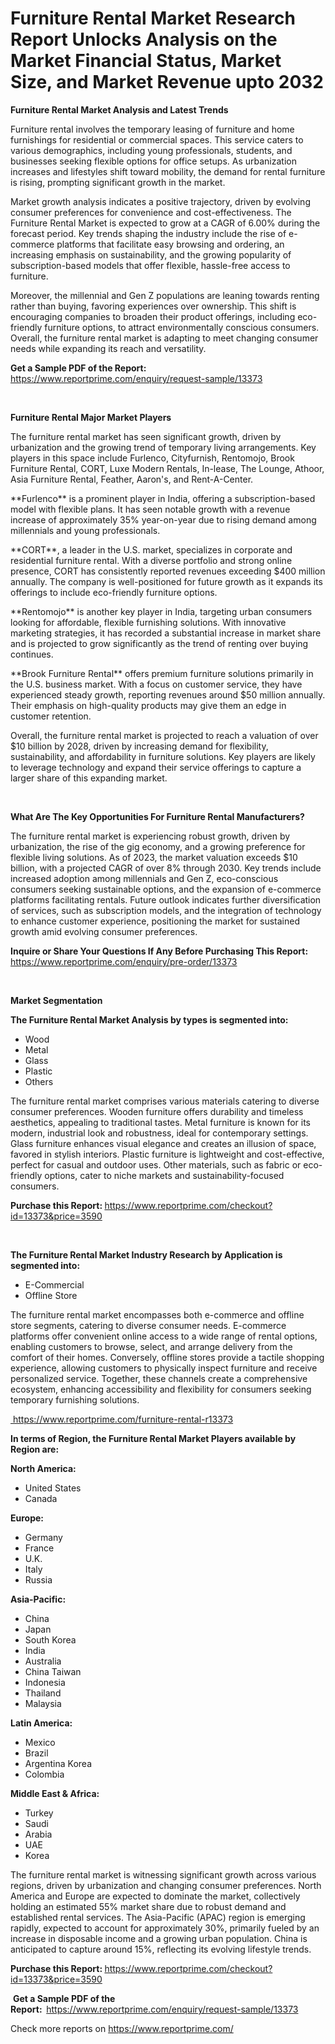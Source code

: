 <p><h1>Furniture Rental Market Research Report Unlocks Analysis on the Market Financial Status, Market Size, and Market Revenue upto 2032</h1></p><p><strong>Furniture Rental Market Analysis and Latest Trends</strong></p>
<p><p>Furniture rental involves the temporary leasing of furniture and home furnishings for residential or commercial spaces. This service caters to various demographics, including young professionals, students, and businesses seeking flexible options for office setups. As urbanization increases and lifestyles shift toward mobility, the demand for rental furniture is rising, prompting significant growth in the market.</p><p>Market growth analysis indicates a positive trajectory, driven by evolving consumer preferences for convenience and cost-effectiveness. The Furniture Rental Market is expected to grow at a CAGR of 6.00% during the forecast period. Key trends shaping the industry include the rise of e-commerce platforms that facilitate easy browsing and ordering, an increasing emphasis on sustainability, and the growing popularity of subscription-based models that offer flexible, hassle-free access to furniture.</p><p>Moreover, the millennial and Gen Z populations are leaning towards renting rather than buying, favoring experiences over ownership. This shift is encouraging companies to broaden their product offerings, including eco-friendly furniture options, to attract environmentally conscious consumers. Overall, the furniture rental market is adapting to meet changing consumer needs while expanding its reach and versatility.</p></p>
<p><strong>Get a Sample PDF of the Report:&nbsp;</strong> <a href="https://www.reportprime.com/enquiry/request-sample/13373?utm_campaign=3307&utm_medium=2&utm_source=Github&utm_content=ia&utm_term=20032025&utm_id=furniture-rental">https://www.reportprime.com/enquiry/request-sample/13373</a></p>
<p>&nbsp;</p>
<p><strong>Furniture Rental Major Market Players</strong></p>
<p><p>The furniture rental market has seen significant growth, driven by urbanization and the growing trend of temporary living arrangements. Key players in this space include Furlenco, Cityfurnish, Rentomojo, Brook Furniture Rental, CORT, Luxe Modern Rentals, In-lease, The Lounge, Athoor, Asia Furniture Rental, Feather, Aaron's, and Rent-A-Center.</p><p>**Furlenco** is a prominent player in India, offering a subscription-based model with flexible plans. It has seen notable growth with a revenue increase of approximately 35% year-on-year due to rising demand among millennials and young professionals.</p><p>**CORT**, a leader in the U.S. market, specializes in corporate and residential furniture rental. With a diverse portfolio and strong online presence, CORT has consistently reported revenues exceeding $400 million annually. The company is well-positioned for future growth as it expands its offerings to include eco-friendly furniture options.</p><p>**Rentomojo** is another key player in India, targeting urban consumers looking for affordable, flexible furnishing solutions. With innovative marketing strategies, it has recorded a substantial increase in market share and is projected to grow significantly as the trend of renting over buying continues.</p><p>**Brook Furniture Rental** offers premium furniture solutions primarily in the U.S. business market. With a focus on customer service, they have experienced steady growth, reporting revenues around $50 million annually. Their emphasis on high-quality products may give them an edge in customer retention.</p><p>Overall, the furniture rental market is projected to reach a valuation of over $10 billion by 2028, driven by increasing demand for flexibility, sustainability, and affordability in furniture solutions. Key players are likely to leverage technology and expand their service offerings to capture a larger share of this expanding market.</p></p>
<p>&nbsp;</p>
<p><strong>What Are The Key Opportunities For Furniture Rental Manufacturers?</strong></p>
<p><p>The furniture rental market is experiencing robust growth, driven by urbanization, the rise of the gig economy, and a growing preference for flexible living solutions. As of 2023, the market valuation exceeds $10 billion, with a projected CAGR of over 8% through 2030. Key trends include increased adoption among millennials and Gen Z, eco-conscious consumers seeking sustainable options, and the expansion of e-commerce platforms facilitating rentals. Future outlook indicates further diversification of services, such as subscription models, and the integration of technology to enhance customer experience, positioning the market for sustained growth amid evolving consumer preferences.</p></p>
<p><strong>Inquire or Share Your Questions If Any Before Purchasing This Report:</strong> <a href="https://www.reportprime.com/enquiry/pre-order/13373?utm_campaign=3307&utm_medium=2&utm_source=Github&utm_content=ia&utm_term=20032025&utm_id=furniture-rental">https://www.reportprime.com/enquiry/pre-order/13373</a></p>
<p>&nbsp;</p>
<p><strong>Market Segmentation</strong></p>
<p><strong>The Furniture Rental Market Analysis by types is segmented into:</strong></p>
<p><ul><li>Wood</li><li>Metal</li><li>Glass</li><li>Plastic</li><li>Others</li></ul></p>
<p><p>The furniture rental market comprises various materials catering to diverse consumer preferences. Wooden furniture offers durability and timeless aesthetics, appealing to traditional tastes. Metal furniture is known for its modern, industrial look and robustness, ideal for contemporary settings. Glass furniture enhances visual elegance and creates an illusion of space, favored in stylish interiors. Plastic furniture is lightweight and cost-effective, perfect for casual and outdoor uses. Other materials, such as fabric or eco-friendly options, cater to niche markets and sustainability-focused consumers.</p></p>
<p><strong>Purchase this Report:&nbsp;</strong><a href="https://www.reportprime.com/checkout?id=13373&price=3590&utm_campaign=3307&utm_medium=2&utm_source=Github&utm_content=ia&utm_term=20032025&utm_id=furniture-rental">https://www.reportprime.com/checkout?id=13373&price=3590</a></p>
<p>&nbsp;</p>
<p><strong>The Furniture Rental Market Industry Research by Application is segmented into:</strong></p>
<p><ul><li>E-Commercial</li><li>Offline Store</li></ul></p>
<p><p>The furniture rental market encompasses both e-commerce and offline store segments, catering to diverse consumer needs. E-commerce platforms offer convenient online access to a wide range of rental options, enabling customers to browse, select, and arrange delivery from the comfort of their homes. Conversely, offline stores provide a tactile shopping experience, allowing customers to physically inspect furniture and receive personalized service. Together, these channels create a comprehensive ecosystem, enhancing accessibility and flexibility for consumers seeking temporary furnishing solutions.</p></p>
<p><a href="https://www.reportprime.com/furniture-rental-r13373?utm_campaign=3307&utm_medium=2&utm_source=Github&utm_content=ia&utm_term=20032025&utm_id=furniture-rental">&nbsp;https://www.reportprime.com/furniture-rental-r13373</a></p>
<p><strong>In terms of Region, the Furniture Rental Market Players available by Region are:</strong></p>
<p>
    <p> <strong> North America: </strong>
        <ul>
            <li>United States</li>
            <li>Canada</li>
        </ul>
        </p> 
    <p> <strong> Europe: </strong>
        <ul>
            <li>Germany</li>
            <li>France</li>
            <li>U.K.</li>
            <li>Italy</li>
            <li>Russia</li>
        </ul>
        </p> 
    <p> <strong> Asia-Pacific: </strong>
        <ul>
            <li>China</li>
            <li>Japan</li>
            <li>South Korea</li>
            <li>India</li>
            <li>Australia</li>
            <li>China Taiwan</li>
            <li>Indonesia</li>
            <li>Thailand</li>
            <li>Malaysia</li>
        </ul>
        </p> 
    <p> <strong> Latin America: </strong>
        <ul>
            <li>Mexico</li>
            <li>Brazil</li>
            <li>Argentina Korea</li>
            <li>Colombia</li>
        </ul>
        </p> 
    <p> <strong> Middle East & Africa: </strong>
        <ul>
            <li>Turkey</li>
            <li>Saudi</li>
            <li>Arabia</li>
            <li>UAE</li>
            <li>Korea</li>
        </ul>
    </p>
    </p>
<p><p>The furniture rental market is witnessing significant growth across various regions, driven by urbanization and changing consumer preferences. North America and Europe are expected to dominate the market, collectively holding an estimated 55% market share due to robust demand and established rental services. The Asia-Pacific (APAC) region is emerging rapidly, expected to account for approximately 30%, primarily fueled by an increase in disposable income and a growing urban population. China is anticipated to capture around 15%, reflecting its evolving lifestyle trends.</p></p>
<p><strong>Purchase this Report: </strong><a href="https://www.reportprime.com/checkout?id=13373&price=3590&utm_campaign=3307&utm_medium=2&utm_source=Github&utm_content=ia&utm_term=20032025&utm_id=furniture-rental">https://www.reportprime.com/checkout?id=13373&price=3590</a></p>
<p>&nbsp;<strong>Get a Sample PDF of the Report:&nbsp;&nbsp;</strong><a href="https://www.reportprime.com/enquiry/request-sample/13373?utm_campaign=3307&utm_medium=2&utm_source=Github&utm_content=ia&utm_term=20032025&utm_id=furniture-rental">https://www.reportprime.com/enquiry/request-sample/13373</a></p>
<p><strong></strong></p>
<p>Check more reports on <a href="https://www.reportprime.com/?utm_campaign=3307&utm_medium=2&utm_source=Github&utm_content=ia&utm_term=20032025&utm_id=furniture-rental">https://www.reportprime.com/</a></p>